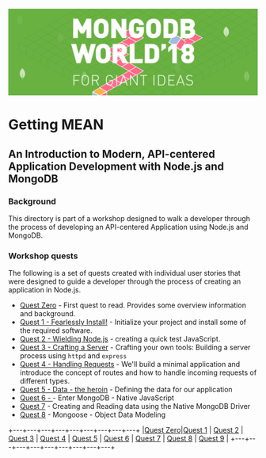 ![MongoDB](../images/header.png "MongoDB")
# Getting MEAN
## An Introduction to Modern, API-centered Application Development with Node.js and MongoDB

### Background

This directory is part of a workshop designed to walk a developer through the process of developing an API-centered Application using Node.js and MongoDB.

### Workshop quests

The following is a set of quests created with individual user stories that were designed to guide a developer through the process of creating an application in Node.js.

* [Quest Zero](./quest0.md) - First quest to read.  Provides some overview information and background.
* [Quest 1 - Fearlessly Install!](./quest1.md) - Initialize your project and install some of the required software.
* [Quest 2 - Wielding Node.js](./quest2.md) - creating a quick test JavaScript.
* [Quest 3 - Crafting a Server](./quest3.md) - Crafting your own tools: Building a server process using `httpd` and `express`
* [Quest 4 - Handling Requests](./quest4.md) - We'll build a minimal application and introduce the concept of routes and how to handle incoming requests of different types.
* [Quest 5 - Data - the heroin](./quest5.md) - Defining the data for our application
* [Quest 6 - ](./quest6.md) - Enter MongoDB - Native JavaScript
* [Quest 7](./quest7.md) - Creating and Reading data using the Native MongoDB Driver
* [Quest 8](./quest8.md) - Mongoose - Object Data Modeling


+---+---+---+---+---+---+---+---+---+
|[Quest Zero](./quest0.md)|[Quest 1](./quest1.md) | [Quest 2](./quest2.md) | [Quest 3](./quest3.md) | [Quest 4](./quest4.md) | [Quest 5](./quest5.md) | [Quest 6](./quest6.md) | [Quest 7](./quest7.md) | [Quest 8](./quest8.md) | [Quest 9](./quest9.md) |
+---+---+---+---+---+---+---+---+---+
